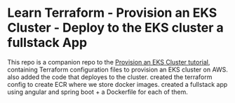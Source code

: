 # Learn Terraform - Provision an EKS Cluster - Deploy to the EKS cluster a fullstack App

This repo is a companion repo to the [Provision an EKS Cluster tutorial](https://developer.hashicorp.com/terraform/tutorials/kubernetes/eks), containing
Terraform configuration files to provision an EKS cluster on AWS.
also added the code that deployes to the cluster.
created the terraform config to create ECR where we store docker images.
created a fullstack app using angular and spring boot + a Dockerfile for each of them.
